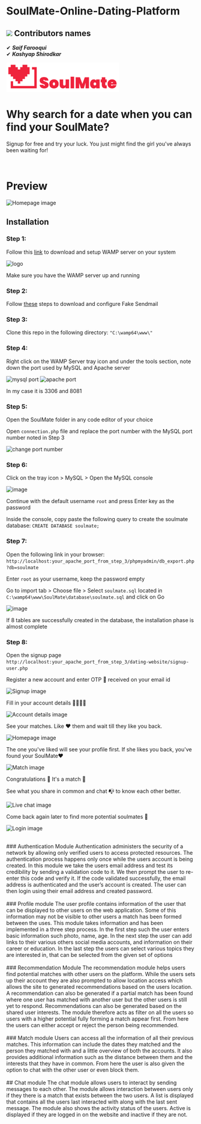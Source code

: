 # SoulMate-Online-Dating-Platform

## <img src="https://media.giphy.com/media/ObNTw8Uzwy6KQ/giphy.gif" width="30px">&nbsp;Contributors names

✔ ***Saif Farooqui***<br>
✔ ***Kashyap Shirodkar***<br>

<img src="public/assets/SoulMate (3).png" alt="logo" width="300" />

# Why search for a date when you can find your SoulMate?

Signup for free and try your luck. You just might find the girl you've always been waiting for!

<br />

# Preview

![Homepage image](https://s8.gifyu.com/images/homepage.gif)

## Installation
### Step 1: 
Follow this [link](https://www.c-sharpcorner.com/article/how-to-install-wamp-server-in-windows-10/) to download and setup WAMP server on your system

<img src="https://www.fredericgilles.net/wp-content/uploads/2018/01/WampServer-logo.png" alt="logo" width="150" />

Make sure you have the WAMP server up and running 

### Step 2:
Follow [these](https://www.myonlineedu.com/blog/view/5/configure-sendmail-for-wamp-and-connect-with-gmail-in-development) steps to download and configure Fake Sendmail

### Step 3: 
Clone this repo in the following directory: `"C:\wamp64\www\"`

### Step 4: 
Right click on the WAMP Server tray icon and under the tools section, note down the port used by MySQL and Apache server

![mysql port](https://user-images.githubusercontent.com/106474125/175659026-23919992-123d-45bd-9621-e9a66e379224.jpg) ![apache port](https://user-images.githubusercontent.com/106474125/175659033-03b2f865-0efa-4062-8d1f-c6b49b4a69f3.jpg)

In my case it is 3306 and 8081


### Step 5:
Open the SoulMate folder in any code editor of your choice

Open `connection.php` file and replace the port number with the MySQL port number noted in Step 3

![change port number](https://user-images.githubusercontent.com/106474125/175659091-5b40385b-74ff-4e33-955b-31bba9e532c0.jpg)


### Step 6:
Click on the tray icon > MySQL > Open the MySQL console

![image](https://user-images.githubusercontent.com/106474125/175659326-7e3d3968-bb2d-4045-9e70-6676c7ce153c.png)

Continue with the default username `root` and press Enter key as the password

Inside the console, copy paste the following query to create the soulmate database: `CREATE DATABASE soulmate;`


### Step 7:
Open the following link in your browser: `http://localhost:your_apache_port_from_step_3/phpmyadmin/db_export.php?db=soulmate`

Enter `root` as your username, keep the password empty

Go to import tab > Choose file > Select `soulmate.sql` located in `C:\wamp64\www\SoulMate\database\soulmate.sql` and click on Go

![image](https://user-images.githubusercontent.com/106474125/175659407-eb1fb1f7-2caa-4a21-a38d-4666a05c7397.png)

If 8 tables are successfully created in the database, the installation phase is almost complete

### Step 8:
Open the signup page `http://localhost:your_apache_port_from_step_3/dating-website/signup-user.php` 

Register a new account and enter OTP 🔢 received on your email id

![Signup image](https://s8.gifyu.com/images/signup.gif)

Fill in your account details 👨‍💻👩‍💻

![Account details image](https://s8.gifyu.com/images/account.gif)

See your matches. Like ❤ them and wait till they like you back.

![Homepage image](https://s8.gifyu.com/images/homepage.gif)

The one you've liked will see your profile first. If she likes you back, you've found your SoulMate❤ 

![Match image](https://s8.gifyu.com/images/match.gif)

Congratulations 🎉 It's a match 🎉

See what you share in common and chat 📭 to know each other better.

![Live chat image](https://s8.gifyu.com/images/chat.gif)

Come back again later to find more potential soulmates 🤗

![Login image](https://s8.gifyu.com/images/logincfd4bbbaa3e733b7.gif)



<br>
### Authentication Module
Authentication administers the security of a network by allowing only verified users to access protected resources. The authentication process happens only once while the users account is being created. In this module we take the users email address and test its credibility by sending a validation code to it. We then prompt the user to re-enter this code and verify it. If the code validated successfully, the email address is authenticated and the user’s account is created. The user can then login using their email address and created password.
<br><br>
### Profile module
The user profile contains information of the user that can be displayed to other users on the web application. Some of this information may not be visible to other users a match has been formed between the uses. This module takes information and has been implemented in a three step process. In the first step such the user enters basic information such photo, name, age. In the next step the user can add links to their various others social media accounts, and information on their career or education. In the last step the users can select various topics they are interested in, that can be selected from the given set of options
<br><br>
### Recommendation Module
The recommendation module helps users find potential matches with other users on the platform. While the users sets up their account they are also prompted to allow location access which allows the site to generated recommendations based on the users location. A recommendation can also be generated if a partial match has been found where one user has matched with another user but the other users is still yet to respond. Recommendations can also be generated based on the shared user interests. The module therefore acts as filter on all the users so users with a higher potential fully forming a match appear first. From here the users can either accept or reject the person being recommended.
<br><br>
### Match module
Users can access all the information of all their previous matches. This information can include the dates they matched and the person they matched with and a little overview of both the accounts. It also provides additional information such as the distance between them and the interests that they have in common. From here the user is also given the option to chat with the other user or even block them.
<br><br>
## Chat module
The chat module allows users to interact by sending messages to each other.  The module allows interaction between users only if they there is a match that exists between the two users. A list is displayed that contains all the users last interacted with along with the last sent message. The module also shows the activity status of the users. Active is displayed if they are logged in on the website and inactive if they are not.
<br>
